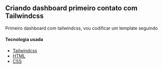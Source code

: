 ## Criando dashboard primeiro contato com Tailwindcss
Primeiro dashboard com tailwindcss, vou codificar um template seguindo

#### Tecnologia usada 
   - [Tailwindcss](https://tailwindcss.com)
   - [HTML](https://www.w3schools.com/html/)
   - [CSS](https://www.w3schools.com/css/)